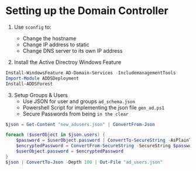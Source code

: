 # Setting up the Domain Controller

1. Use `sconfig` to:
    - Change the hostname
    - Change IP address to static
    - Change DNS server to its own IP address

2. Install the Active Directroy Windows Feature

```powershell 
Install-WindowsFeature AD-Domain-Services -IncludemanagementTools
Import-Module ADDSDeployment
Install-ADDSForest
```

3. Setup Groups & Users
    - Use JSON for user and groups `ad_schema.json`
    - Powershell Script for implementing the json file `gen_ad.ps1`
    - Secure Passwords from being `in the clear`

```powershell
$json = Get-Content "new_adusers.json" | ConvertFrom-Json

foreach ($userObject in $json.users) {
    $password = $userObject.password | ConvertTo-SecureString -AsPlainText -Force
    $encryptedPassword = ConvertFrom-SecureString -SecureString $password
    $userObject.password = $encryptedPassword
}
$json | ConvertTo-Json -Depth 100 | Out-File "ad_users.json"
```
